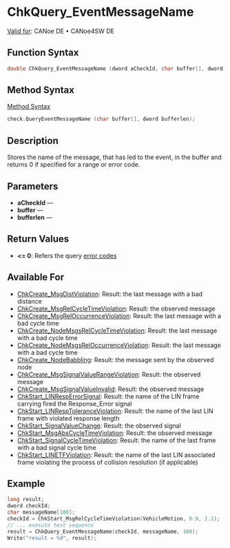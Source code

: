 # ChkQuery_EventMessageName

[Valid for](../../../Shared/FeatureAvailability.md): CANoe DE • CANoe4SW DE

## Function Syntax

```c
double ChkQuery_EventMessageName (dword aCheckId, char buffer[], dword bufferlen);
```

## Method Syntax

[Method Syntax](../../../Shared/CAPL/General/ClassesAndObjects.md)

```c
check.QueryEventMessageName (char buffer[], dword bufferlen);
```

## Description

Stores the name of the message, that has led to the event, in the buffer and returns 0 if specified for a range or error code.

## Parameters

- **aCheckId** —
- **buffer** —
- **bufferlen** —

## Return Values

- **\<= 0**: Refers the query [error codes](../CAPLfunctionsTSLErrorCodes.md)

## Available For

- [ChkCreate_MsgDistViolation](CAPLfunctionChkCreateMsgDistViolation.md): Result: the last message with a bad distance
- [ChkCreate_MsgRelCycleTimeViolation](CAPLfunctionChkCreateMsgRelCycleTimeViolation.md): Result: the observed message
- [ChkCreate_MsgRelOccurrenceViolation](CAPLfunctionChkCreateMsgRelOccurrenceViolation.md): Result: the last message with a bad cycle time
- [ChkCreate_NodeMsgsRelCycleTimeViolation](CAPLfunctionChkCreateNodeMsgsRelCycleTimeViolation.md): Result: the last message with a bad cycle time
- [ChkCreate_NodeMsgsRelOccurrenceViolation](CAPLfunctionChkCreateNodeMsgsRelOccurrenceViolation.md): Result: the last message with a bad cycle time
- [ChkCreate_NodeBabbling](CAPLfunctionChkCreateNodeBabbling.md): Result: the message sent by the observed node
- [ChkCreate_MsgSignalValueRangeViolation](CAPLfunctionChkCreateMsgSignalValueRangeViolation.md): Result: the observed message
- [ChkCreate_MsgSignalValueInvalid](CAPLfunctionChkCreateMsgSignalValueInvalid.md): Result: the observed message
- [ChkStart_LINRespErrorSignal](CAPLfunctionChkStartLinRespErrorSignal.md): Result: the name of the LIN frame carrying fired the Response_Error signal
- [ChkStart_LINRespToleranceViolation](CAPLfunctionChkStartLinRespToleranceViolation.md): Result: the name of the last LIN frame with violated response length
- [ChkStart_SignalValueChange](CAPLfunctionChkCreateSignalValueChange.md): Result: the observed signal
- [ChkStart_MsgAbsCycleTimeViolation](CAPLfunctionChkCreateMsgAbsCycleTimeViolation.md): Result: the observed message
- [ChkStart_SignalCycleTimeViolation](CAPLfunctionChkStartSignalCycleTimeViolation.md): Result: the name of the last frame with a bad signal cycle time
- [ChkStart_LINETFViolation](CAPLfunctionChkStartLinEtfViolation.md): Result: the name of the last LIN associated frame violating the process of collision resolution (if applicable)

## Example

```c
long result;
dword checkId;
char messageName[100];
checkId = ChkStart_MsgRelCycleTimeViolation(VehicleMotion, 0.9, 1.1);
// ... execute test sequence
result = ChkQuery_EventMessageName(checkId, messageName, 100);
Write("result = %d", result);
```
